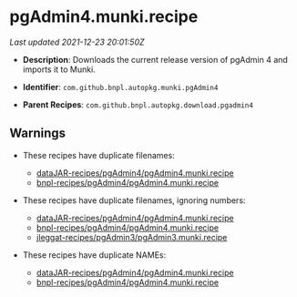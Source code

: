 # pgAdmin4.munki.recipe

_Last updated 2021-12-23 20:01:50Z_

- **Description**: Downloads the current release version of pgAdmin 4 and imports it to Munki.

- **Identifier**: `com.github.bnpl.autopkg.munki.pgAdmin4`

- **Parent Recipes**: `com.github.bnpl.autopkg.download.pgadmin4`


## Warnings

- These recipes have duplicate filenames:
    - [dataJAR-recipes/pgAdmin4/pgAdmin4.munki.recipe](/autopkg-dupe-tracker/dataJAR-recipes/pgAdmin4/pgAdmin4.munki.recipe)
    - [bnpl-recipes/pgAdmin4/pgAdmin4.munki.recipe](/autopkg-dupe-tracker/bnpl-recipes/pgAdmin4/pgAdmin4.munki.recipe)

- These recipes have duplicate filenames, ignoring numbers:
    - [dataJAR-recipes/pgAdmin4/pgAdmin4.munki.recipe](/autopkg-dupe-tracker/dataJAR-recipes/pgAdmin4/pgAdmin4.munki.recipe)
    - [bnpl-recipes/pgAdmin4/pgAdmin4.munki.recipe](/autopkg-dupe-tracker/bnpl-recipes/pgAdmin4/pgAdmin4.munki.recipe)
    - [jleggat-recipes/pgAdmin3/pgAdmin3.munki.recipe](/autopkg-dupe-tracker/jleggat-recipes/pgAdmin3/pgAdmin3.munki.recipe)

- These recipes have duplicate NAMEs:
    - [dataJAR-recipes/pgAdmin4/pgAdmin4.munki.recipe](/autopkg-dupe-tracker/dataJAR-recipes/pgAdmin4/pgAdmin4.munki.recipe)
    - [bnpl-recipes/pgAdmin4/pgAdmin4.munki.recipe](/autopkg-dupe-tracker/bnpl-recipes/pgAdmin4/pgAdmin4.munki.recipe)